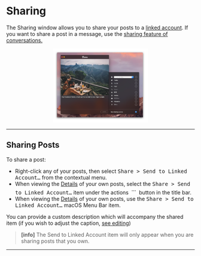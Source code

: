 # Sharing

The Sharing window allows you to share your posts to a [linked account](//views/profile/linkedaccounts.md). If you want to share a post in a message, use the [sharing feature of conversations.](//views/conversations/messages.md#sharing-posts)

<p style="text-align: center; margin-top: 1em;"><img src="/views/assets/sharing.png" width="50%" height="50%" /></p>

------

## Sharing Posts

To share a post:

- Right-click any of your posts, then select <kbd>Share > Send to Linked Account…</kbd> from the contextual menu.
- When viewing the [Details](//views/detailview.md) of your own posts, select the <kbd>Share > Send to Linked Account…</kbd> item under the actions <img src="/views/assets/actions-menu.png" width="20" height="20" /> button in the title bar.
- When viewing the [Details](//views/detailview.md) of your own posts, use the <kbd>Share > Send to Linked Account…</kbd> macOS Menu Bar item.

You can provide a custom description which will accompany the shared item (if you wish to adjust the caption, [see editing](//views/editing.md))

> **[info]**
> The <kdb>Send to Linked Account</kbd> item will only appear when you are sharing posts that you own. 

-----
